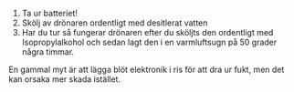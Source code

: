 ﻿1. Ta ur batteriet!
2. Skölj av drönaren ordentligt med desitlerat vatten
3. Har du tur så fungerar drönaren efter du sköljts den ordentligt med Isopropylalkohol och sedan lagt den i en varmluftsugn på 50 grader några timmar. 

En gammal myt är att lägga blöt elektronik i ris för att dra ur fukt, men det kan orsaka mer skada istället.